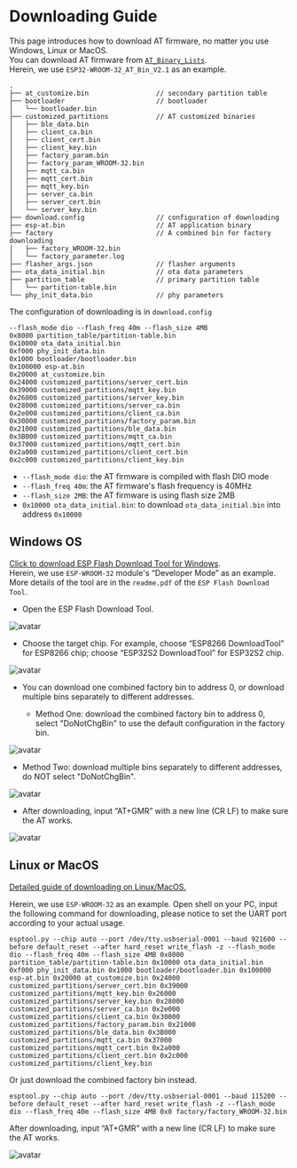 Downloading Guide
=================

This page introduces how to download AT firmware, no matter you use Windows, Linux or MacOS.   
You can download AT firmware from [`AT_Binary_Lists`](https://docs.espressif.com/projects/esp-at/en/latest/AT_Binary_Lists/index.html).  
Herein, we use `ESP32-WROOM-32_AT_Bin_V2.1` as an example.

```
.
├── at_customize.bin                 // secondary partition table
├── bootloader                       // bootloader
│   └── bootloader.bin
├── customized_partitions            // AT customized binaries
│   ├── ble_data.bin
│   ├── client_ca.bin
│   ├── client_cert.bin
│   ├── client_key.bin
│   ├── factory_param.bin
│   ├── factory_param_WROOM-32.bin
│   ├── mqtt_ca.bin
│   ├── mqtt_cert.bin
│   ├── mqtt_key.bin
│   ├── server_ca.bin
│   ├── server_cert.bin
│   └── server_key.bin
├── download.config                  // configuration of downloading
├── esp-at.bin                       // AT application binary
├── factory                          // A combined bin for factory downloading
│   ├── factory_WROOM-32.bin
│   └── factory_parameter.log
├── flasher_args.json                // flasher arguments
├── ota_data_initial.bin             // ota data parameters
├── partition_table                  // primary partition table
│   └── partition-table.bin
└── phy_init_data.bin                // phy parameters
```

The configuration of downloading is in `download.config`

```
--flash_mode dio --flash_freq 40m --flash_size 4MB
0x8000 partition_table/partition-table.bin
0x10000 ota_data_initial.bin
0xf000 phy_init_data.bin
0x1000 bootloader/bootloader.bin
0x100000 esp-at.bin
0x20000 at_customize.bin
0x24000 customized_partitions/server_cert.bin
0x39000 customized_partitions/mqtt_key.bin
0x26000 customized_partitions/server_key.bin
0x28000 customized_partitions/server_ca.bin
0x2e000 customized_partitions/client_ca.bin
0x30000 customized_partitions/factory_param.bin
0x21000 customized_partitions/ble_data.bin
0x3B000 customized_partitions/mqtt_ca.bin
0x37000 customized_partitions/mqtt_cert.bin
0x2a000 customized_partitions/client_cert.bin
0x2c000 customized_partitions/client_key.bin
```
- `--flash_mode dio`: the AT firmware is compiled with flash DIO mode 
- `--flash_freq 40m`: the AT firmware's flash frequency is 40MHz
- `--flash_size 2MB`: the AT firmware is using flash size 2MB 
- `0x10000 ota_data_initial.bin`: to download `ota_data_initial.bin` into address `0x10000 `

## Windows OS
[Click to download ESP Flash Download Tool for Windows](https://www.espressif.com/zh-hans/support/download/other-tools).  
Herein, we use `ESP-WROOM-32` module's “Developer Mode” as an example. More details of the tool are in the `readme.pdf` of the `ESP Flash Download Tool`.

- Open the ESP Flash Download Tool.

![avatar](../../_static/Download_tool.png)

- Choose the target chip. For example, choose “ESP8266 DownloadTool” for ESP8266 chip; choose “ESP32S2 DownloadTool” for ESP32S2 chip.

![avatar](../../_static/esp32_wroom32_download_select.png)

- You can download one combined factory bin to address 0, or download multiple bins separately to different addresses.

  - Method One: download the combined factory bin to address 0, select "DoNotChgBin" to use the default configuration in the factory bin.

![avatar](../../_static/esp32_wroom32_download.png)

  - Method Two: download multiple bins separately to different addresses, do NOT select "DoNotChgBin".

![avatar](../../_static/esp32_wroom32_download_multi_bin.png)

- After downloading, input “AT+GMR” with a new line (CR LF) to make sure the AT works. 

![avatar](../../_static/esp32_wroom32_version.png)

## Linux or MacOS

[Detailed guide of downloading on Linux/MacOS.](https://github.com/espressif/esptool)

Herein, we use `ESP-WROOM-32` as an example. Open shell on your PC, input the following command for downloading, please notice to set the UART port according to your actual usage.

```
esptool.py --chip auto --port /dev/tty.usbserial-0001 --baud 921600 --before default_reset --after hard_reset write_flash -z --flash_mode dio --flash_freq 40m --flash_size 4MB 0x8000 partition_table/partition-table.bin 0x10000 ota_data_initial.bin 0xf000 phy_init_data.bin 0x1000 bootloader/bootloader.bin 0x100000 esp-at.bin 0x20000 at_customize.bin 0x24000 customized_partitions/server_cert.bin 0x39000 customized_partitions/mqtt_key.bin 0x26000 customized_partitions/server_key.bin 0x28000 customized_partitions/server_ca.bin 0x2e000 customized_partitions/client_ca.bin 0x30000 customized_partitions/factory_param.bin 0x21000 customized_partitions/ble_data.bin 0x3B000 customized_partitions/mqtt_ca.bin 0x37000 customized_partitions/mqtt_cert.bin 0x2a000 customized_partitions/client_cert.bin 0x2c000 customized_partitions/client_key.bin
```

Or just download the combined factory bin instead.

```
esptool.py --chip auto --port /dev/tty.usbserial-0001 --baud 115200 --before default_reset --after hard_reset write_flash -z --flash_mode dio --flash_freq 40m --flash_size 4MB 0x0 factory/factory_WROOM-32.bin
```

After downloading, input “AT+GMR” with a new line (CR LF) to make sure the AT works. 

![avatar](../../_static/esp32_wroom32_version.png)
